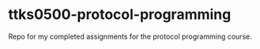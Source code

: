 # ttks0500-protocol-programming

Repo for my completed assignments for the protocol programming course.
